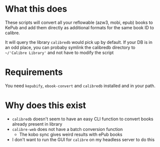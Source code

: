 # What this does
These scripts will convert all your reflowable (azw3, mobi, epub) books to KePub and add them directly as additional formats for the same book ID to calibre.

It will query the library `calibredb` would pick up by default. If your DB is in an odd place, you can probaby symlink the calibredb directory to `~/'Calibre Library'` and not have to modify the script

# Requirements
You need `kepubify`, `ebook-convert` and `calibredb` installed and in your path.

# Why does this exist
- `calibredb` doesn't seem to have an easy CLI function to convert books already present in library
- `calibre-web` does not have a batch conversion function
  - The kobo sync gives weird results with ePub books
- I don't want to run the GUI for `calibre` on my headless server to do this

